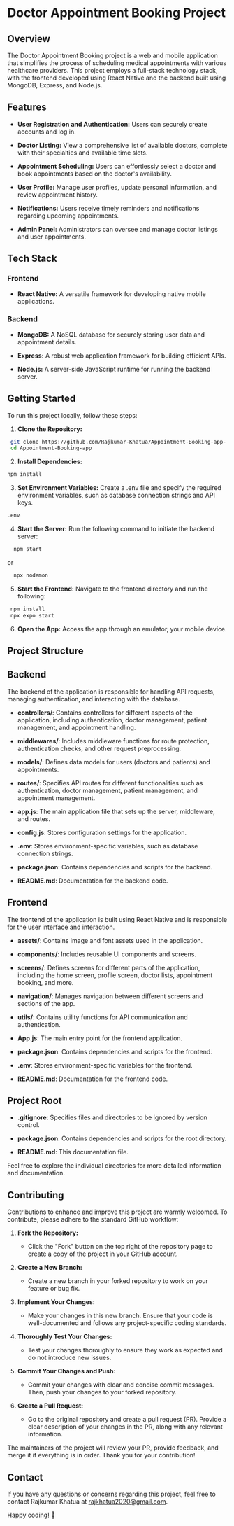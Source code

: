 # Doctor Appointment Booking Project

## Overview

The Doctor Appointment Booking project is a web and mobile application that simplifies the process of scheduling medical appointments with various healthcare providers. This project employs a full-stack technology stack, with the frontend developed using React Native and the backend built using MongoDB, Express, and Node.js.

## Features

- **User Registration and Authentication:** Users can securely create accounts and log in.

- **Doctor Listing:** View a comprehensive list of available doctors, complete with their specialties and available time slots.

- **Appointment Scheduling:** Users can effortlessly select a doctor and book appointments based on the doctor's availability.

- **User Profile:** Manage user profiles, update personal information, and review appointment history.

- **Notifications:** Users receive timely reminders and notifications regarding upcoming appointments.

- **Admin Panel:** Administrators can oversee and manage doctor listings and user appointments.

## Tech Stack

### Frontend

- **React Native:** A versatile framework for developing native mobile applications.

### Backend

- **MongoDB:** A NoSQL database for securely storing user data and appointment details.

- **Express:** A robust web application framework for building efficient APIs.

- **Node.js:** A server-side JavaScript runtime for running the backend server.

## Getting Started

To run this project locally, follow these steps:

1. **Clone the Repository:**

  ```bash
   git clone https://github.com/Rajkumar-Khatua/Appointment-Booking-app-.git
   cd Appointment-Booking-app
  ```

2. **Install Dependencies:**

  ```bash
  npm install
  ```
3. **Set Environment Variables:**
    Create a .env file and specify the required environment variables, such as database connection strings and API keys.
   
  ```bash
  .env
  ```
4. **Start the Server:**
     Run the following command to initiate the backend server:
   
 ```bash
   npm start
 ```
  or
 ```bash
   npx nodemon
 ```

5. **Start the Frontend:**
   Navigate to the frontend directory and run the following:

 ```bash
  npm install
  npx expo start
 ```
6. **Open the App:**
   Access the app through an emulator, your mobile device.


## Project Structure

## Backend

The backend of the application is responsible for handling API requests, managing authentication, and interacting with the database.

- **controllers/**: Contains controllers for different aspects of the application, including authentication, doctor management, patient management, and appointment handling.

- **middlewares/**: Includes middleware functions for route protection, authentication checks, and other request preprocessing.

- **models/**: Defines data models for users (doctors and patients) and appointments.

- **routes/**: Specifies API routes for different functionalities such as authentication, doctor management, patient management, and appointment management.

- **app.js**: The main application file that sets up the server, middleware, and routes.

- **config.js**: Stores configuration settings for the application.

- **.env**: Stores environment-specific variables, such as database connection strings.

- **package.json**: Contains dependencies and scripts for the backend.

- **README.md**: Documentation for the backend code.

## Frontend

The frontend of the application is built using React Native and is responsible for the user interface and interaction.

- **assets/**: Contains image and font assets used in the application.

- **components/**: Includes reusable UI components and screens.

- **screens/**: Defines screens for different parts of the application, including the home screen, profile screen, doctor lists, appointment booking, and more.

- **navigation/**: Manages navigation between different screens and sections of the app.

- **utils/**: Contains utility functions for API communication and authentication.

- **App.js**: The main entry point for the frontend application.

- **package.json**: Contains dependencies and scripts for the frontend.

- **.env**: Stores environment-specific variables for the frontend.

- **README.md**: Documentation for the frontend code.

## Project Root

- **.gitignore**: Specifies files and directories to be ignored by version control.

- **package.json**: Contains dependencies and scripts for the root directory.

- **README.md**: This documentation file.

Feel free to explore the individual directories for more detailed information and documentation.


## Contributing

Contributions to enhance and improve this project are warmly welcomed. To contribute, please adhere to the standard GitHub workflow:

1. **Fork the Repository:**  
   - Click the "Fork" button on the top right of the repository page to create a copy of the project in your GitHub account.

2. **Create a New Branch:**  
   - Create a new branch in your forked repository to work on your feature or bug fix.

3. **Implement Your Changes:**  
   - Make your changes in this new branch. Ensure that your code is well-documented and follows any project-specific coding standards.

4. **Thoroughly Test Your Changes:**  
   - Test your changes thoroughly to ensure they work as expected and do not introduce new issues.

5. **Commit Your Changes and Push:**  
   - Commit your changes with clear and concise commit messages. Then, push your changes to your forked repository.

6. **Create a Pull Request:**  
   - Go to the original repository and create a pull request (PR). Provide a clear description of your changes in the PR, along with any relevant information.

The maintainers of the project will review your PR, provide feedback, and merge it if everything is in order. Thank you for your contribution!



## Contact

If you have any questions or concerns regarding this project, feel free to contact Rajkumar Khatua at rajkhatua2020@gmail.com.

Happy coding! 🚀

